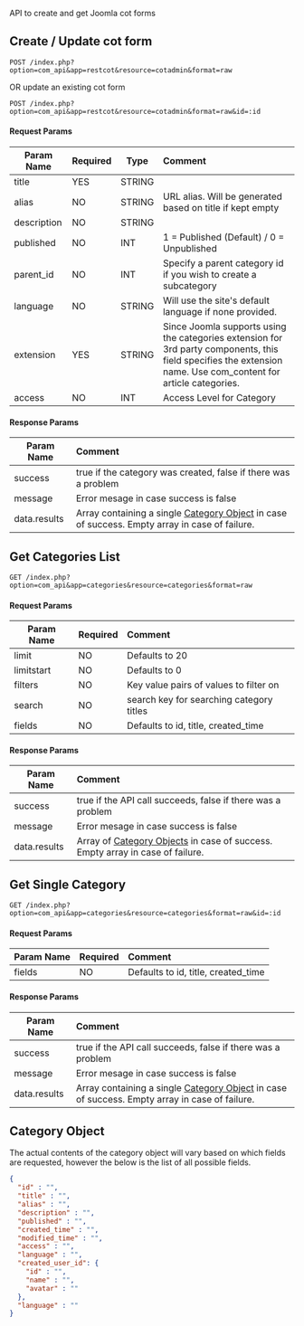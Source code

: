 API to create and get Joomla cot forms

## Create / Update cot form

```http
POST /index.php?option=com_api&app=restcot&resource=cotadmin&format=raw
```
OR update an existing cot form
```http
POST /index.php?option=com_api&app=restcot&resource=cotadmin&format=raw&id=:id
```

#### Request Params

| Param Name | Required | Type | Comment  |
| ---------- | -------- | ------- | :---- |
| title      | YES      | STRING |         |
| alias      | NO      | STRING | URL alias. Will be generated based on title if kept empty |
| description    | NO      | STRING |        |
| published    | NO      | INT | 1 = Published (Default) / 0 = Unpublished |
| parent_id      | NO      | INT |  Specify a parent category id if you wish to create a subcategory |
| language | NO | STRING | Will use the site's default language if none provided. |
| extension | YES | STRING | Since Joomla supports using the categories extension for 3rd party components, this field specifies the extension name. Use com_content for article categories.  |
| access | NO | INT | Access Level for Category |


#### Response Params

| Param Name | Comment |
| ---------- | :------ |
| success | true if the category was created, false if there was a problem |
| message | Error mesage in case success is false |
| data.results | Array containing a single [Category Object](#category-object) in case of success. Empty array in case of failure. |

## Get Categories List
```http
GET /index.php?option=com_api&app=categories&resource=categories&format=raw
```
#### Request Params

| Param Name | Required | Comment |
| ---------- | -------- | :------ |
| limit         | NO       | Defaults to 20        | 
| limitstart      | NO      | Defaults to 0        |
| filters | NO | Key value pairs of values to filter on |
| search | NO | search key for searching category titles |
| fields         | NO       | Defaults to id, title, created_time | 


#### Response Params

| Param Name | Comment |
| ---------- | :------- |
| success | true if the API call succeeds, false if there was a problem |
| message | Error mesage in case success is false |
| data.results | Array of [Category Objects](#category-object) in case of success. Empty array in case of failure. |


## Get Single Category
```http
GET /index.php?option=com_api&app=categories&resource=categories&format=raw&id=:id
```

#### Request Params

| Param Name | Required | Comment |
| ---------- | -------- | :------ |
| fields         | NO       | Defaults to id, title, created_time | 


#### Response Params

| Param Name | Comment  |
| ---------- | :------- |
| success | true if the API call succeeds, false if there was a problem |
| message | Error mesage in case success is false |
| data.results | Array containing a single [Category Object](#category-object) in case of success. Empty array in case of failure. |


## Category Object
The actual contents of the category object will vary based on which fields are requested, however the below is the list of all possible fields.

```json
{
  "id" : "",
  "title" : "",
  "alias" : "",
  "description" : "",
  "published" : "",
  "created_time" : "",
  "modified_time" : "",
  "access" : "",
  "language" : "",
  "created_user_id": {
    "id" : "",
    "name" : "",
    "avatar" : ""
  },
  "language" : ""
}
```
